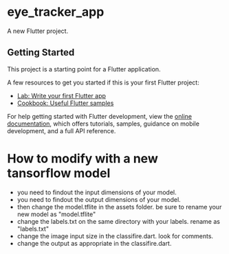 # eye_tracker_app

A new Flutter project.

## Getting Started

This project is a starting point for a Flutter application.

A few resources to get you started if this is your first Flutter project:

- [Lab: Write your first Flutter app](https://docs.flutter.dev/get-started/codelab)
- [Cookbook: Useful Flutter samples](https://docs.flutter.dev/cookbook)

For help getting started with Flutter development, view the
[online documentation](https://docs.flutter.dev/), which offers tutorials,
samples, guidance on mobile development, and a full API reference.

# How to modify with a new tansorflow model
- you need to findout the input dimensions of your model.
- you need to findout the output dimensions of your model.
- then change the model.tflite in the assets folder. be sure to rename your new model as "model.tflite"
- change the labels.txt on the same directory with your labels. rename as "labels.txt"
- change the image input size in the classifire.dart. look for comments.
- change the output as appropriate in the classifire.dart.
